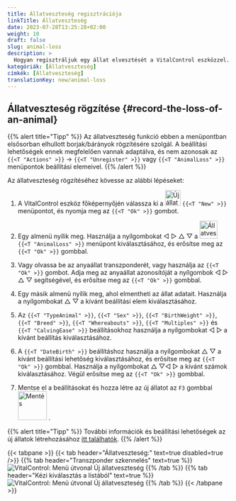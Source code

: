 ```yaml
---
title: Állatveszteség regisztrációja
linkTitle: Állatveszteség
date: 2023-07-28T13:25:28+02:00
weight: 10
draft: false
slug: animal-loss
description: >
  Hogyan regisztráljuk egy állat elvesztését a VitalControl eszközzel.
kategóriák: [Állatveszteség]
címkék: [Állatveszteség]
translationKey: new/animal-loss
---
```

## Állatveszteség rögzítése {#record-the-loss-of-an-animal}

{{% alert title="Tipp" %}}
Az állatveszteség funkció ebben a menüpontban elsősorban elhullott borjak/bárányok rögzítésére szolgál. A beállítási lehetőségek ennek megfelelően vannak adaptálva, és nem azonosak az `{{<T "Actions" >}}` -> `{{<T "Unregister" >}}` vagy `{{<T "AnimalLoss" >}}` menüpontok beállítási elemeivel.
{{% /alert %}}

Az állatveszteség rögzítéséhez kövesse az alábbi lépéseket:

1. A VitalControl eszköz főképernyőjén válassza ki a <img src="/icons/main/new-animal.svg" width="35" align="bottom" alt="Új állat" /> `{{<T "New" >}}` menüpontot, és nyomja meg az `{{<T "Ok" >}}` gombot.

2. Egy almenü nyílik meg. Használja a nyílgombokat ◁ ▷ △ ▽ a <img src="/icons/main/stillbirth.svg" width="40" align="bottom" alt="Állatveszteség" /> `{{<T "AnimalLoss" >}}` menüpont kiválasztásához, és erősítse meg az `{{<T "Ok" >}}` gombbal.

3. Vagy olvassa be az anyaállat transzponderét, vagy használja az `{{<T "Ok" >}}` gombot. Adja meg az anyaállat azonosítóját a nyílgombok ◁ ▷ △ ▽ segítségével, és erősítse meg az `{{<T "Ok" >}}` gombbal.

4. Egy másik almenü nyílik meg, ahol elmentheti az állat adatait. Használja a nyílgombokat △ ▽ a kívánt beállítási elem kiválasztásához.

5. Az `{{<T "TypeAnimal" >}}`, `{{<T "Sex" >}}`, `{{<T "BirthWeight" >}}`, `{{<T "Breed" >}}`, `{{<T "Whereabouts" >}}`, `{{<T "Multiples" >}}` és `{{<T "CalvingEase" >}}` beállításokhoz használja a nyílgombokat ◁ ▷ a kívánt beállítás kiválasztásához.

6. A `{{<T "DateBirth" >}}` beállításhoz használja a nyílgombokat △ ▽ a kívánt beállítási lehetőség kiválasztásához, és erősítse meg az `{{<T "Ok" >}}` gombbal. Használja a nyílgombokat △ ▽◁ ▷ a kívánt számok kiválasztásához. Végül erősítse meg az `{{<T "Ok" >}}` gombbal.

7. Mentse el a beállításokat és hozza létre az új állatot az `F3` gombbal &nbsp;<img src="/icons/footer/save_exit.svg" width="65" align="bottom" alt="Mentés" />&nbsp;.

{{% alert title="Tipp" %}}
További információk és beállítási lehetőségek az új állatok létrehozásához [itt találhatók](../../settings/animal-registration/).
{{% /alert %}}

{{< tabpane >}}
{{< tab header="Állatveszteség:" text=true disabled=true />}}
{{% tab header="Transzponder szkennelés" text=true %}}
![VitalControl: Menü útvonal Új állatveszteség](../images/animalloss-scan.png "Egy állat elvesztésének rögzítése")
{{% /tab %}}
{{% tab header="Kézi kiválasztás a listából" text=true %}}
![VitalControl: Menü útvonal Új állatveszteség](../images/animalloss.png "Egy állat elvesztésének rögzítése")
{{% /tab %}}
{{< /tabpane >}}
